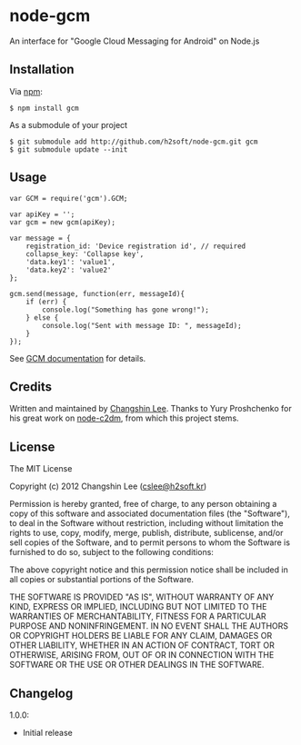 node-gcm
========
An interface for "Google Cloud Messaging for Android" on Node.js

## Installation

Via [npm][1]:

    $ npm install gcm

As a submodule of your project

    $ git submodule add http://github.com/h2soft/node-gcm.git gcm
    $ git submodule update --init

## Usage

    var GCM = require('gcm').GCM;

    var apiKey = '';
    var gcm = new gcm(apiKey);

    var message = {
        registration_id: 'Device registration id', // required
        collapse_key: 'Collapse key', 
        'data.key1': 'value1',
        'data.key2': 'value2'
    };
    
    gcm.send(message, function(err, messageId){
        if (err) {
            console.log("Something has gone wrong!");
        } else {
            console.log("Sent with message ID: ", messageId);
        }
    });

See [GCM documentation][2] for details.

## Credits

Written and maintained by [Changshin Lee][3].
Thanks to Yury Proshchenko for his great work on [node-c2dm][4], from which this project stems.

## License

The MIT License

Copyright (c) 2012 Changshin Lee (cslee@h2soft.kr)

Permission is hereby granted, free of charge, to any person obtaining a copy of this software and associated documentation files (the "Software"), to deal in the Software without restriction, including without limitation the rights to use, copy, modify, merge, publish, distribute, sublicense, and/or sell copies of the Software, and to permit persons to whom the Software is furnished to do so, subject to the following conditions:

The above copyright notice and this permission notice shall be included in all copies or substantial portions of the Software.

THE SOFTWARE IS PROVIDED "AS IS", WITHOUT WARRANTY OF ANY KIND, EXPRESS OR IMPLIED, INCLUDING BUT NOT LIMITED TO THE WARRANTIES OF MERCHANTABILITY, FITNESS FOR A PARTICULAR PURPOSE AND NONINFRINGEMENT. IN NO EVENT SHALL THE AUTHORS OR COPYRIGHT HOLDERS BE LIABLE FOR ANY CLAIM, DAMAGES OR OTHER LIABILITY, WHETHER IN AN ACTION OF CONTRACT, TORT OR OTHERWISE, ARISING FROM, OUT OF OR IN CONNECTION WITH THE SOFTWARE OR THE USE OR OTHER DEALINGS IN THE SOFTWARE.

[1]: http://github.com/isaacs/npm
[2]: http://developer.android.com/guide/google/gcm/index.html
[3]: mailto:cslee@h2soft.kr
[4]: https://github.com/SpeCT/node-c2dm

## Changelog

1.0.0:

  - Initial release